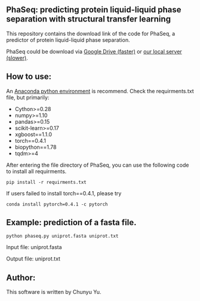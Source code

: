 ## PhaSeq: predicting protein liquid-liquid phase separation with structural transfer learning

This repository contains the download link of the code for PhaSeq, a predictor of protein liquid-liquid phase separation.

PhaSeq could be download via [Google Drive (faster)](https://drive.google.com/file/d/1uIX3q92wLCSlmVgAGJJkWh29ER76JbkA/view?usp=sharing) or [our local server (slower)](http://db.phasep.pro/static/PhaSeqV2.zip).

## How to use:

An [Anaconda python environment](https://www.anaconda.com/download) is recommend.
Check the requirments.txt file, but primarily:
- Cython>=0.28
- numpy>=1.10
- pandas>=0.15
- scikit-learn>=0.17
- xgboost==1.1.0
- torch==0.4.1
- biopython==1.78
- tqdm>=4

After entering the file directory of PhaSeq, you can use the following code to install all requirments.

`
pip install -r requirments.txt
`

If users failed to install torch==0.4.1, please try

`
conda install pytorch=0.4.1 -c pytorch
`

## Example: prediction of a fasta file.

`
python phaseq.py uniprot.fasta uniprot.txt
`

Input file: uniprot.fasta

Output file: uniprot.txt


## Author:
This software is written by Chunyu Yu.

